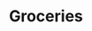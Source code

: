 <DOCTYPE html>
<html lang="en">
<head>
<title>Indian kitchen</title>
<meta charset="utf-8">
<meta name="viewport" content="width=device-width, initial-scale=1.0">
<meta name="keywords" content="curry, chilly, pepper, cardamom, anise">
<meta name="zombie.css" rel="stylesheet">
</head>
<header>
<h1>Groceries</h1>
</header>
</html>
